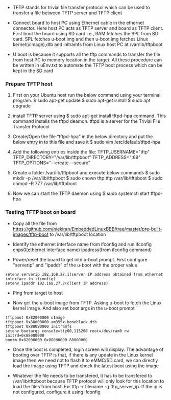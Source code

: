 * TFTP stands for trivial file transfer protocol which can be used to transfer a file between TFTP server and TFTP client

* Connect board to host PC using Ethernet cable in the ethernet connector. Here host PC acts as TFTP server and board as TFTP client. First boot the board using SD card i.e., RAM fetches the SPL from SD card. SPL fetches u-boot.img and then u-boot.img fetches Linux kernel(uImage),dtb and initramfs from Linux host PC at /var/lib/tftpboot

* U boot is because it supports all the tftp commands to transfer the file from host PC to memory location in the target. All these procedure can be written in uEnv.txt to automate the TFTP boot process which can be kept in the SD card

### Prepare TFTP host
1. First on your Ubuntu host run the below command using your terminal program.
    $ sudo apt-get update
    $ sudo apt-get isntall
    $ sudo apt upgrade

2. install TFTP server using $ sudo apt-get install tftpd-hpa command. This command installs the tftpd deamon. tftpd is a server for the Trivial File Transfer Protocol

3. Create/Open the file “tftpd-hpa” in the below directory and put the below entry in to this file  and save it
    $ sudo vim /etc/default/tftpd-hpa

4. Add the following entries inside the file:
    TFTP_USERNAME="tftp"
    TFTP_DIRECTORY="/var/lib/tftpboot"
    TFTP_ADDRESS=":69"
    TFTP_OPTIONS="--create --secure"

5. Create a folder /var/lib/tftpboot and execute below commands
    $ sudo mkdir -p /var/lib/tftpboot
    $ sudo chown tftp:tftp /var/lib/tftpboot
    $ sudo chmod -R 777 /var/lib/tftpboot

6. Now we can start the TFTP daemon using $ sudo systemctl start tftpd-hpa

### Testing TFTP boot on board

* Copy all the file from https://github.com/niekiran/EmbeddedLinuxBBB/tree/master/pre-built-images/tftp-boot to /var/lib/tftpboot location

* Identify the ethernet interface name from ifconfig and run ifconfig enps0(ethernet interface name) ipadress(from ifconfig command)

* Power/reset the board to get into u-boot prompt. First configure "serverip" and "ipaddr" of the u-boot with the proper value
```
setenv serverip 192.168.27.1(server IP address obtained from ethernet interface in ifconfig)
setenv ipaddr 192.168.27.2(client IP address)
```

* Ping from target to host

* Now get the u-boot image from TFTP. Asking u-boot to fetch the Linux kernel image. And also set boot args in the u-boot prompt
```
tftpboot 0x82000000 uImage
tftpboot 0x88000000 am355x-boneblack.dtb
tftpboot 0x88080000 initramfs
setenv bootargs console=ttyO0,115200 root=/dev/ram0 rw initrd=0x88080000
bootm 0x82000000 0x88080000 88000000
```

* Once the boot is completed, login screen will display. The advantage of booting over TFTP is that, if there is any update in the Linux kernel image then we need not to flash it to eMMC/SD card, we can directly load the image using TFTP and check the latest boot using the image

* Whatever the file needs to be transfered, it has to be transfered to /var/lib/tftpboot because TFTP protocol will only look for this location to load the files from host. Ex: tftp -r filename -g tftp_server_ip. If the ip is not configured, configure it using ifconfig
